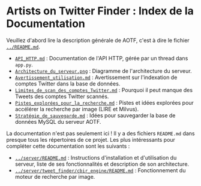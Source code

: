# Artists on Twitter Finder : Index de la Documentation

Veuillez d'abord lire la description générale de AOTF, c'est à dire le fichier [`../README.md`](../README.md).

* [`API_HTTP.md`](API_HTTP.md) : Documentation de l'API HTTP, gérée par un thread dans `app.py`.
* [`Architecture_du_serveur.png`](Architecture_du_serveur.png) : Diagramme de l'architecture du serveur.
* [`Avertissement_utilisation.md`](Avertissement_utilisation.md) : Avertissement sur l'indexation de comptes Twitter dans la base de données.
* [`Limites_de_scan_des_comptes_Twitter.md`](Limites_de_scan_des_comptes_Twitter.md) : Pourquoi il peut manque des Tweets des comptes Twitter scannés.
* [`Pistes_explorées_pour_la_recherche.md`](Pistes_explorées_pour_la_recherche.md) : Pistes et idées explorées pour accélérer la recherche par image (LIRE et Milvus).
* [`Stratégie_de_sauvegarde.md`](Stratégie_de_sauvegarde.md) : Idées pour sauvegarder la base de données MySQL du serveur AOTF.

La documentation n'est pas seulement ici ! Il y a des fichiers `README.md` dans presque tous les répertoires de ce projet. Les plus intéressants pour compléter cette documentation sont les suivants :

* [`../server/README.md`](../server/README.md) : Instructions d'installation et d'utilisation du serveur, liste de ses fonctionnalités et description de son architecture.
* [`../server/tweet_finder/cbir_engine/README.md`](../server/tweet_finder/cbir_engine/README.md) : Fonctionnement du moteur de recherche par image.
